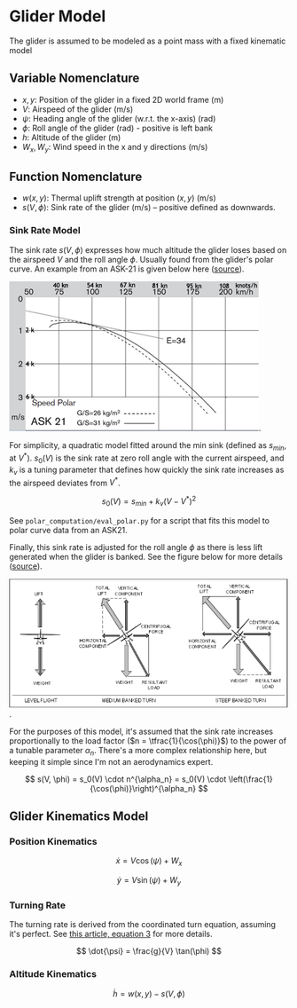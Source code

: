 # Glider Model
The glider is assumed to be modeled as a point mass with a fixed kinematic model

## Variable Nomenclature
- $x, y$: Position of the glider in a fixed 2D world frame (m)
- $V$: Airspeed of the glider (m/s)
- $\psi$: Heading angle of the glider (w.r.t. the x-axis) (rad)
- $\phi$: Roll angle of the glider (rad) - positive is left bank
- $h$: Altitude of the glider (m)
- $W_x, W_y$: Wind speed in the x and y directions (m/s)

## Function Nomenclature
- $w(x, y)$: Thermal uplift strength at position $(x, y)$ (m/s)
- $s(V, \phi)$: Sink rate of the glider (m/s) – positive defined as downwards. 

### Sink Rate Model
The sink rate $s(V, \phi)$ expresses how much altitude the glider loses based on the airspeed $V$ and the roll angle $\phi$. Usually found from the glider's polar curve. An example from an ASK-21 is given below here ([source](https://www.williamssoaring.com/fleet/ask21b-bm.html)).
 
![Glider Polar Curves](ask21-polar-450x.jpg).

For simplicity, a quadratic model fitted around the min sink (defined as $s_{min}$, at $V^{\ast}$). $s_0(V)$ is the sink rate at zero roll angle with the current airspeed, and $k_v$ is a tuning parameter that defines how quickly the sink rate increases as the airspeed deviates from $V^{\ast}$.

$$
s_0(V) = s_{min} + k_v (V - V^{\ast})^2
$$
    
See `polar_computation/eval_polar.py` for a script that fits this model to polar curve data from an ASK21.

Finally, this sink rate is adjusted for the roll angle $\phi$ as there is less lift generated when the glider is banked. See the figure below for more details ([source](https://aviation.stackexchange.com/questions/19030/what-types-of-maneuvers-increase-the-load-factor-on-the-aircraft)). 

![Effect of Bank Angle on Glide Ratio](flight_lift_vector.png).  

For the purposes of this model, it's assumed that the sink rate increases proportionally to the load factor ($n = \tfrac{1}{\cos(\phi)}$) to the power of a tunable parameter $\alpha_n$. There's a more complex relationship here, but keeping it simple since I'm not an aerodynamics expert.

$$
s(V, \phi) = s_0(V) \cdot n^{\alpha_n} = s_0(V) \cdot \left(\frac{1}{\cos(\phi)}\right)^{\alpha_n}
$$

## Glider Kinematics Model
### Position Kinematics
$$
\dot{x} = V \cos(\psi) + W_x
$$

$$
\dot{y} = V \sin(\psi) + W_y
$$

### Turning Rate
The turning rate is derived from the coordinated turn equation, assuming it's perfect. See [this article, equation 3](https://www.spinningwing.com/the-helicopter/turns) for more details.

$$
\dot{\psi} = \frac{g}{V} \tan(\phi)
$$

### Altitude Kinematics
$$
\dot{h} = w(x, y) - s(V, \phi)
$$
